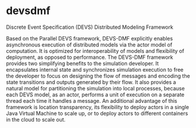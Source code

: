 # devsdmf
Discrete Event Specification (DEVS) Distributed Modeling Framework

Based on the Parallel DEVS framework,
DEVS-DMF explicitly enables asynchronous execution
of distributed models via the actor model of computation.
It is optimized for interoperability of models and flexibility
of deployment, as opposed to performance. The DEVS-DMF
framework provides two simplifying benefits to the simulation
developer. It encapsulates internal state and synchronizes
simulation execution to free the developer to focus on designing
the flow of messages and encoding the state transitions
and outputs generated by their flow. It also provides a natural
model for partitioning the simulation into local processes,
because each DEVS model, as an actor, performs a unit of execution
on a separate thread each time it handles a message.
An additional advantage of this framework is location transparency,
its flexibility to deploy actors in a single Java Virtual
Machine to scale up, or to deploy actors to different containers
in the cloud to scale out.

